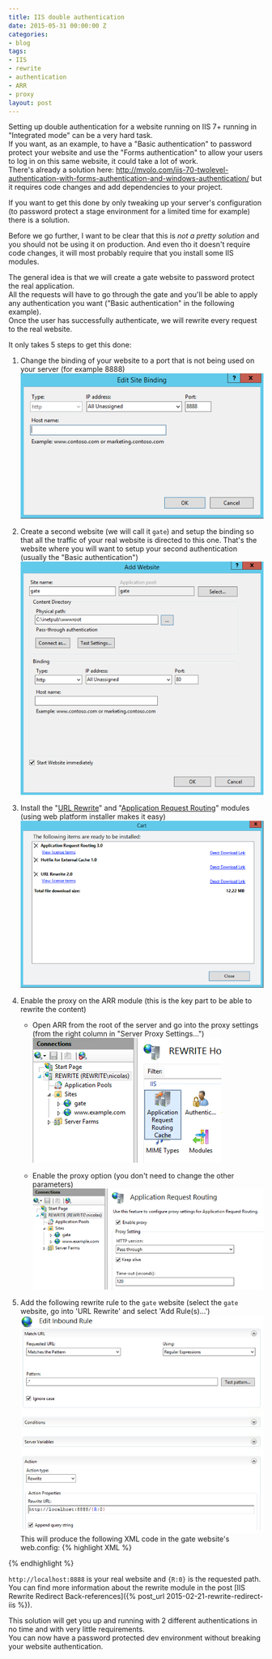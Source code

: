 ```yaml
---
title: IIS double authentication
date: 2015-05-31 00:00:00 Z
categories:
- blog
tags:
- IIS
- rewrite
- authentication
- ARR
- proxy
layout: post
---
```


Setting up double authentication for a website running on IIS 7+ running in "Integrated mode"  can be a very hard task.  
If you want, as an example, to have a "Basic authentication" to password protect your website and use the "Forms authentication" to allow your users to log in on this same website, it could take a lot of work.  
There's already a solution here: <http://mvolo.com/iis-70-twolevel-authentication-with-forms-authentication-and-windows-authentication/> but it requires code changes and add dependencies to your project.  

If you want to get this done by only tweaking up your server's configuration (to password protect a stage environment for a limited time for example) there is a solution.  

Before we go further, I want to be clear that this is *not a pretty solution* and you should not be using it on production. And even tho it doesn't require code changes, it will most probably require that you install some IIS modules.  

The general idea is that we will create a gate website to password protect the real application.  
All the requests will have to go through the gate and you'll be able to apply any authentication you want ("Basic authentication" in the following example).  
Once the user has successfully authenticate, we will rewrite every request to the real website.

It only takes 5 steps to get this done:

1.  Change the binding of your website to a port that is not being used on your server (for example 8888)  
![binding settings](/assets/images/iis-double-authentication/binding.png)
2.  Create a second website (we will call it `gate`) and setup the binding so that all the traffic of your real website is directed to this one. That's the website where you will want to setup your second authentication (usually the "Basic authentication")  
![gate setup](/assets/images/iis-double-authentication/gate.png)
3.  Install the "[URL Rewrite]" and "[Application Request Routing]" modules (using web platform installer makes it easy)
![wpi cart](/assets/images/iis-double-authentication/wpi_cart.png)
4.  Enable the proxy on the ARR module (this is the key part to be able to rewrite the content)

    - Open ARR from the root of the server and go into the proxy settings (from the right column in "Server Proxy Settings...")  
    ![open arr](/assets/images/iis-double-authentication/arr_open.png)

    - Enable the proxy option (you don't need to change the other parameters)  
    ![enable the proxy](/assets/images/iis-double-authentication/proxy_enabled.png)
5.  Add the following rewrite rule to the `gate` website (select the `gate` website, go into 'URL Rewrite' and select 'Add Rule(s)...')
![rewrite rule](/assets/images/iis-double-authentication/rewrite_rule.png)
This will produce the following XML code in the gate website's web.config:
{% highlight XML %}
<rule name="gate">
  <match url=".*" />
  <action type="Rewrite" url="http://localhost:8888/{R:0}" />
</rule>
{% endhighlight %}  

`http://localhost:8888` is your real website and `{R:0}` is the requested path. You can find more information about the rewrite module in the post [IIS Rewrite Redirect Back-references]({% post_url 2015-02-21-rewrite-redirect-iis %}).

This solution will get you up and running with 2 different authentications in no time and with very little requirements.  
You can now have a password protected dev environment without breaking your website authentication.

[Url Rewrite]: http://www.iis.net/downloads/microsoft/url-rewrite
[Application Request Routing]: http://www.iis.net/downloads/microsoft/application-request-routing
